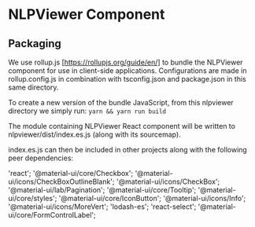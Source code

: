 # NLPViewer Component

## Packaging

We use rollup.js [https://rollupjs.org/guide/en/] to bundle the NLPViewer component for use in client-side applications. Configurations are made in rollup.config.js in combination with tsconfig.json and package.json in this same directory.


To create a new version of the bundle JavaScript, from this nlpviewer directory we simply run:
`yarn && yarn run build`

The module containing NLPViewer React component will be written to nlpviewer/dist/index.es.js (along with its sourcemap).


index.es.js can then be included in other projects along with the following peer dependencies:

'react';
'@material-ui/core/Checkbox';
'@material-ui/icons/CheckBoxOutlineBlank';
'@material-ui/icons/CheckBox';
'@material-ui/lab/Pagination';
'@material-ui/core/Tooltip';
'@material-ui/core/styles';
'@material-ui/core/IconButton';
'@material-ui/icons/Info';
'@material-ui/icons/MoreVert';
'lodash-es';
'react-select';
'@material-ui/core/FormControlLabel';